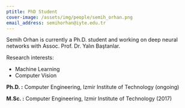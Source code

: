 ```yaml
---
ptitle: PhD Student
cover-image: /assets/img/people/semih_orhan.png
email_address: semihorhan@iyte.edu.tr
---
```


Semih Orhan is currently a Ph.D. student and working on deep neural networks with Assoc. Prof. Dr. Yalın Baştanlar.

Research interests:
- Machine Learning
- Computer Vision


**Ph.D. :** Computer Engineering, Izmir Institute of Technology (ongoing)

**M.Sc. :** Computer Engineering, Izmir Institute of Technology (2017)
